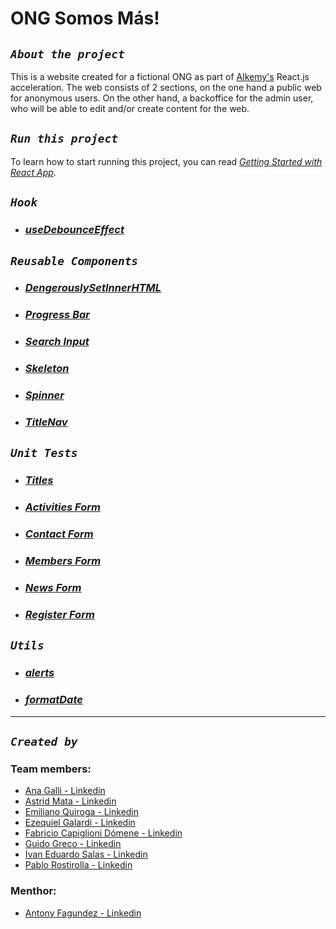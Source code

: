 # ONG Somos Más!

## _**`About the project`**_

This is a website created for a fictional ONG as part of [Alkemy's](https://www.alkemy.org/) React.js acceleration. The web consists of 2 sections, on the one hand a public web for anonymous users. On the other hand, a backoffice for the admin user, who will be able to edit and/or create content for the web.

## _**`Run this project`**_
To learn how to start running this project, you can read [*Getting Started with React App*](./public/ReadmeCRA.md).


## _**`Hook`**_

- ### [*useDebounceEffect*](./src/hooks/useDebounceSearch.md)

## _**`Reusable Components`**_

- ### [*DengerouslySetInnerHTML*](./src/Components/DangerouslySetInnerHTML/Readme.md)
- ### [*Progress Bar*](./src/Components/Progress/Progress.md)
- ### [*Search Input*](./src/Components/SearchInput/searchInput.md)
- ### [*Skeleton*](./src/Components/Skeleton/Skeleton.md)
- ### [*Spinner*](./src/Components/Spinner/Spinner.md)
- ### [*TitleNav*](./src/Components/TitleNav/Readme.md)

## _**`Unit Tests`**_
- ### [*Titles*](./src/Components/Titles/README.test.md)
- ### [*Activities Form*](./src/Components/Activities/README.test.md)
- ### [*Contact Form*](./src/Components/Contact/README.test.md)
- ### [*Members Form*](./src/Components/Members/README.test.md)
- ### [*News Form*](./src/Components/News/Readme.test.md)
- ### [*Register Form*](./src/Components/Auth/README.test.md)


## _**`Utils`**_

- ### [*alerts*](./src/utils/alerts.md)
- ### [*formatDate*](./src/utils/formatDate.md)

---

## _**`Created by`**_



### Team members:
    
- [Ana Galli - Linkedin](https://www.linkedin.com/in/anamgalli/)
- [Astrid Mata - Linkedin](https://www.linkedin.com/in/astrid-mata-877343214/)
- [Emiliano Quiroga - Linkedin](https://www.linkedin.com/in/emquiroga/)
- [Ezequiel Galardi - Linkedin](https://www.linkedin.com/in/ezequielgalardi/)
- [Fabricio Capiglioni Dómene - Linkedin](https://www.linkedin.com/in/fabriciocapiglioni/)
- [Guido Greco - Linkedin](https://www.linkedin.com/in/guido-greco14/)
- [Ivan Eduardo Salas - Linkedin](https://www.linkedin.com/in/ivan-edu-salas/)
- [Pablo Rostirolla - Linkedin](https://www.linkedin.com/in/pablo-rostirolla-367248197/)

### Menthor:

- [Antony Fagundez - Linkedin](https://www.linkedin.com/in/antony-fagundez/)